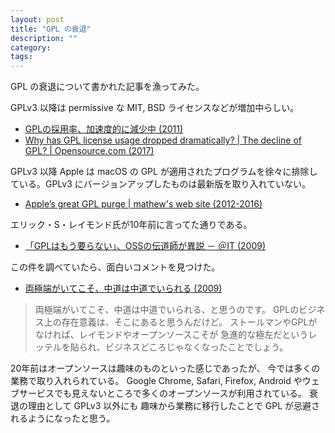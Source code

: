 ```yaml
---
layout: post
title: "GPL の衰退"
description: ""
category: 
tags: 
---
```


GPL の衰退について書かれた記事を漁ってみた。

GPLv3 以降は permissive な MIT, BSD ライセンスなどが増加中らしい。

* [GPLの採用率、加速度的に減少中 (2011)](http://opensource.srad.jp/story/11/12/19/0919237/)
* [Why has GPL license usage dropped dramatically? \| The decline of GPL? \| Opensource.com (2017)](https://opensource.com/article/17/2/decline-gpl)

GPLv3 以降 Apple は macOS の GPL が適用されたプログラムを徐々に排除している。GPLv3 にバージョンアップしたものは最新版を取り入れていない。

* [Apple’s great GPL purge \| mathew's web site (2012-2016)](http://meta.ath0.com/2012/02/05/apples-great-gpl-purge/)

エリック・S・レイモンド氏が10年前に言ってた通りである。

* [「GPLはもう要らない」、OSSの伝道師が異説 － ＠IT (2009)](http://www.atmarkit.co.jp/news/200903/25/gpl.html)

この件を調べていたら、面白いコメントを見つけた。

* [両極端がいてこそ、中道は中道でいられる (2009)](https://srad.jp/comment/1539143)

> 両極端がいてこそ、中道は中道でいられる、と思うのです。
> GPLのビジネス上の存在意義は、そこにあると思うんだけど。
> ストールマンやGPLがなければ、レイモンドやオープンソースこそが
> 急進的な極左だというレッテルを貼られ、ビジネスどころじゃなくなったことでしょう。

20年前はオープンソースは趣味のものといった感じであったが、
今では多くの業務で取り入れられている。
Google Chrome, Safari, Firefox, Android やウェブサービスでも見えないところで多くのオープンソースが利用されている。
衰退の理由として GPLv3 以外にも
趣味から業務に移行したことで GPL が忌避されるようになったと思う。
